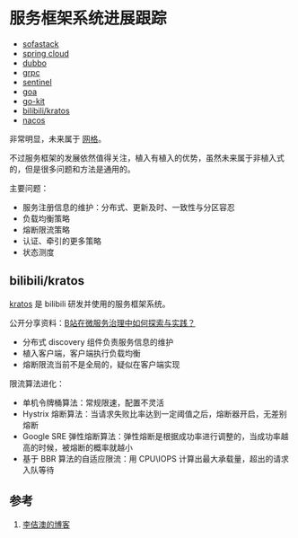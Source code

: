 <!-- toc -->
# 服务框架系统进展跟踪

* [sofastack](https://www.sofastack.tech/)
* [spring cloud](https://spring.io/)
* [dubbo](https://dubbo.apache.org/en-us/)
* [grpc](https://grpc.io/)
* [sentinel](https://github.com/alibaba/Sentinel)
* [goa](https://goa.design/design/overview/)
* [go-kit](https://github.com/go-kit/kit)
* [bilibili/kratos](https://github.com/bilibili/kratos)
* [nacos](https://nacos.io/zh-cn/)

非常明显，未来属于 [网格](./mesh.md)。

不过服务框架的发展依然值得关注，植入有植入的优势，虽然未来属于非植入式的，但是很多问题和方法是通用的。

主要问题：

* 服务注册信息的维护：分布式、更新及时、一致性与分区容忍
* 负载均衡策略
* 熔断限流策略
* 认证、牵引的更多策略
* 状态测度

## bilibili/kratos

[kratos](https://github.com/bilibili/kratos) 是 bilibili 研发并使用的服务框架系统。

公开分享资料：[B站在微服务治理中如何探索与实践？](https://mp.weixin.qq.com/s/OAjcQdQxQzTRRv6q52JPNg)

* 分布式 discovery 组件负责服务信息的维护
* 植入客户端，客户端执行负载均衡
* 熔断限流当前不是全局的，疑似在客户端实现

限流算法进化：

* 单机令牌桶算法：常规限速，配置不灵活
* Hystrix 熔断算法：当请求失败比率达到一定阈值之后，熔断器开启，无差别熔断
* Google SRE 弹性熔断算法：弹性熔断是根据成功率进行调整的，当成功率越高的时候，被熔断的概率就越小 
* 基于 BBR 算法的自适应限流：用 CPU\IOPS 计算出最大承载量，超出的请求入队等待

## 参考

1. [李佶澳的博客][1]

[1]: https://www.lijiaocn.com "李佶澳的博客"
